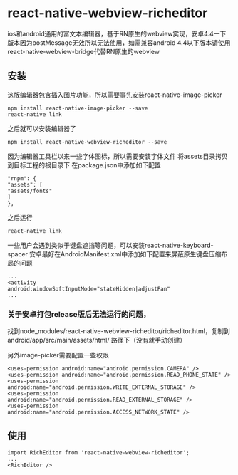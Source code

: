 # react-native-webview-richeditor

ios和android通用的富文本编辑器，基于RN原生的webview实现，安卓4.4一下版本因为postMessage无效所以无法使用，如需兼容android 4.4以下版本请使用react-native-webview-bridge代替RN原生的webview

## 安装

这版编辑器包含插入图片功能，所以需要事先安装react-native-image-picker

```
npm install react-native-image-picker --save
react-native link
```
之后就可以安装编辑器了

```
npm install react-native-webview-richeditor --save
```
因为编辑器工具栏以来一些字体图标，所以需要安装字体文件
将assets目录拷贝到目标工程的根目录下
在package.json中添加如下配置

```
"rnpm": {
"assets": [
"assets/fonts"
]
},
```
之后运行
```
react-native link
```
一些用户会遇到类似于键盘遮挡等问题，可以安装react-native-keyboard-spacer
安卓最好在AndroidManifest.xml中添加如下配置来屏蔽原生键盘压缩布局的问题

```
...
<activity
android:windowSoftInputMode="stateHidden|adjustPan"
...
```
### 关于安卓打包release版后无法运行的问题，
找到node_modules/react-native-webview-richeditor/richeditor.html，复制到android/app/src/main/assets/html/ 路径下（没有就手动创建）

另外image-picker需要配置一些权限
```
<uses-permission android:name="android.permission.CAMERA" />
<uses-permission android:name="android.permission.READ_PHONE_STATE" />
<uses-permission android:name="android.permission.WRITE_EXTERNAL_STORAGE" />
<uses-permission android:name="android.permission.READ_EXTERNAL_STORAGE" />
<uses-permission android:name="android.permission.ACCESS_NETWORK_STATE" />
```
## 使用

```
import RichEditor from 'react-native-webview-richeditor';
...
<RichEditor />
```







